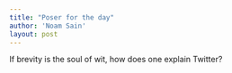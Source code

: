 ```yaml
---
title: "Poser for the day"
author: 'Noam Sain'
layout: post
---
```


If brevity is the soul of wit, how does one explain Twitter?